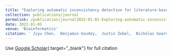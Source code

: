 ```yaml
---
title: "Exploring automatic inconsistency detection for literature-based gene ontology annotation"
collection: publications/journal
permalink: /publication/journal2022-01-01-Exploring-automatic-inconsistency-detection-for-literature-based-gene-ontology-annotation
date: 2022-01-01
venue: 'Bioinformatics'
citation: ' Jiyu Chen,  Benjamin Goudey,  Justin Zobel,  Nicholas Geard,  Karin Verspoor, &quot;Exploring automatic inconsistency detection for literature-based gene ontology annotation.&quot; Bioinformatics, 2022.'
---
```

Use [Google Scholar](https://scholar.google.com/scholar?q=Exploring+automatic+inconsistency+detection+for+literature+based+gene+ontology+annotation){:target="_blank"} for full citation